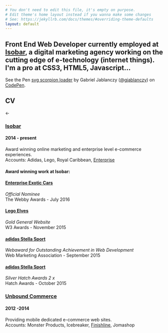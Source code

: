 ```yaml
---
# You don't need to edit this file, it's empty on purpose.
# Edit theme's home layout instead if you wanna make some changes
# See: https://jekyllrb.com/docs/themes/#overriding-theme-defaults
layout: default
---
```

<div id="cmscontent">
  <div class="top">
    <h2>Front End Web Developer currently employed at <a id="link1" class="link" href="http://www.isobar.com/us/home">Isobar</a>, a digital marketing agency working on the cutting edge of e-technology (internet things). I'm a pro at CSS3, HTML5, Javascript...</h2>
  </div>
  <p data-height="780" data-theme-id="0" data-slug-hash="YWgkZR" data-default-tab="result" data-user="gjablanczy" data-embed-version="2" data-pen-title="svg scorpion loader" class="codepen">See the Pen <a href="http://codepen.io/gjablanczy/pen/YWgkZR/">svg scorpion loader</a> by Gabriel Jablanczy (<a href="http://codepen.io/gjablanczy">@gjablanczy</a>) on <a href="http://codepen.io">CodePen</a>.</p>
  <script async src="https://production-assets.codepen.io/assets/embed/ei.js"></script>
</div>
<div class="cv">
  <div class="cv-title-wrap">
    <div class="cv-title-inner-wrap">
      <h2 class="cv-title">CV</h2>
      <div class="arrow">&larr;</div>
    </div>
  </div>
  <div class="job">
    <h3>
      <a id="link0" class="link" href="http://www.isobar.com/us/home" target="_blank">Isobar</a>
    </h3>
    <h4>2014 - present</h4>
    <p>Award winning online marketing and enterprise level e-commerce experiences.<br />Accounts: Adidas, Lego, Royal Caribbean, <a id="link6" class="link" href="https://exoticcars.enterprise.com/en/home.html" target="_blank">Enterprise</a></p>
    <div class="awards">
      <h4>Award winning work at Isobar:</h4>
      <h4><a id="link7" class="link" href="https://exoticcars.enterprise.com/en/home.html" target="_blank">Enterprise Exotic Cars</a></h4>
      <p><em>Official Nominee</em><br />The Webby Awards - July 2016</p>
      <h4><a id="link5" class="link" href="http://www.nick.com/legoelves/" target="_blank">Lego Elves</a></h4>
      <p><em>Gold General Website</em><br />W3 Awards - November 2015</p>
      <h4><a id="link3" class="link" href="http://www.isobar.com/us/en/work/adidas-stellasport/" target="_blank">adidas Stella Sport</a></h4>
      <p><em>Webaward for Outstanding Achievement in Web Development</em><br />Web Marketing Association - September 2015</p>
      <h4><a id="link4" class="link" href="http://www.isobar.com/us/en/work/adidas-stellasport/" target="_blank">adidas Stella Sport</a></h4>
      <p><em>Silver Hatch Awards&nbsp;2 x</em><br />Hatch Awards - October 2015</p>
    </div>
  </div>
  <div class="job">
    <h3><a id="link2" class="link" href="https://www.unboundcommerce.com/" target="_blank">Unbound Commerce</a></h3>
    <h4>2012 -2014</h4>
    <p>Providing mobile dedicated e-commerce web sites. <br /> Accounts: Monster Products, Icebreaker, <a id="link8" class="link" href="http://m.finishline.com/" target="_blank">Finishline</a>, Jomashop</p>
  </div>
</div>
